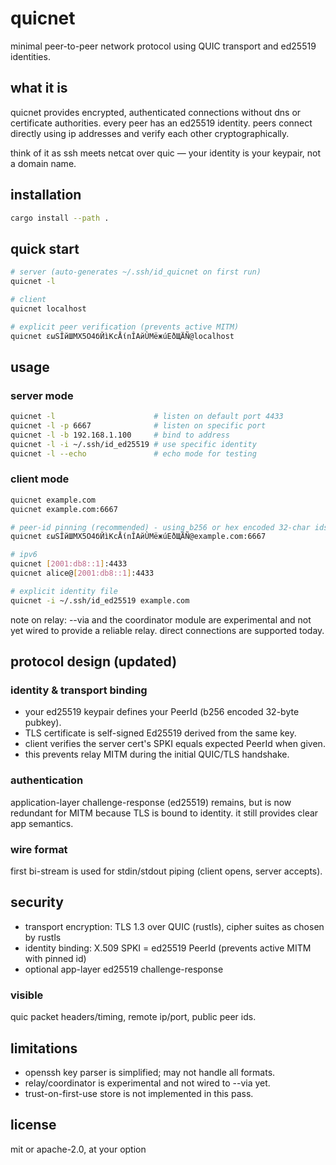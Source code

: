 # quicnet

minimal peer-to-peer network protocol using QUIC transport and ed25519 identities.

## what it is

quicnet provides encrypted, authenticated connections without dns or certificate
authorities. every peer has an ed25519 identity. peers connect directly using ip
addresses and verify each other cryptographically.

think of it as ssh meets netcat over quic — your identity is your keypair, not a
domain name.

## installation

```bash
cargo install --path .
```

## quick start

```bash
# server (auto-generates ~/.ssh/id_quicnet on first run)
quicnet -l

# client
quicnet localhost

# explicit peer verification (prevents active MITM)
quicnet εωSÎйШΜX5О4бЙìΚсÅίnÎАйÙМëжúEðЩÄÑ@localhost
```

## usage

### server mode

```bash
quicnet -l                      # listen on default port 4433
quicnet -l -p 6667              # listen on specific port
quicnet -l -b 192.168.1.100     # bind to address
quicnet -l -i ~/.ssh/id_ed25519 # use specific identity
quicnet -l --echo               # echo mode for testing
```

### client mode

```bash
quicnet example.com
quicnet example.com:6667

# peer-id pinning (recommended) - using b256 or hex encoded 32-char ids
quicnet εωSÎйШΜX5О4бЙìΚсÅίnÎАйÙМëжúEðЩÄÑ@example.com:6667

# ipv6
quicnet [2001:db8::1]:4433
quicnet alice@[2001:db8::1]:4433

# explicit identity file
quicnet -i ~/.ssh/id_ed25519 example.com
```

note on relay: --via and the coordinator module are experimental and not
yet wired to provide a reliable relay. direct connections are supported today.

## protocol design (updated)

### identity & transport binding

- your ed25519 keypair defines your PeerId (b256 encoded 32-byte pubkey).
- TLS certificate is self-signed Ed25519 derived from the same key.
- client verifies the server cert's SPKI equals expected PeerId when given.
- this prevents relay MITM during the initial QUIC/TLS handshake.

### authentication

application-layer challenge-response (ed25519) remains, but is now redundant
for MITM because TLS is bound to identity. it still provides clear app semantics.

### wire format

first bi-stream is used for stdin/stdout piping (client opens, server accepts).

## security

- transport encryption: TLS 1.3 over QUIC (rustls), cipher suites as chosen by
rustls
- identity binding: X.509 SPKI = ed25519 PeerId (prevents active MITM with
pinned id)
- optional app-layer ed25519 challenge-response

### visible

quic packet headers/timing, remote ip/port, public peer ids.

## limitations

- openssh key parser is simplified; may not handle all formats.
- relay/coordinator is experimental and not wired to --via yet.
- trust-on-first-use store is not implemented in this pass.

## license

mit or apache-2.0, at your option
